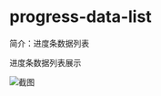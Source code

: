 # progress-data-list

简介：进度条数据列表

进度条数据列表展示

![截图](https://img.alicdn.com/tfs/TB1OUVDnwvD8KJjy0FlXXagBFXa-1900-338.png)
